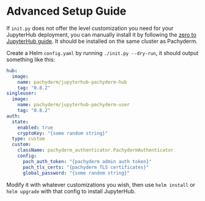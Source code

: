 # Advanced Setup Guide

If `init.py` does not offer the level customization you need for your JupyterHub deployment, you can manually install it by following the [zero to JupyterHub guide](https://zero-to-jupyterhub.readthedocs.io/en/latest/index.html). It should be installed on the same cluster as Pachyderm. 

Create a Helm `config.yaml` by running `./init.py --dry-run`, it should output something like this:

```yaml
hub:
  image:
    name: pachyderm/jupyterhub-pachyderm-hub
    tag: "0.8.2"
singleuser:
  image:
    name: pachyderm/jupyterhub-pachyderm-user
    tag: "0.8.2"
auth:
  state:
    enabled: true
    cryptoKey: "{some random string}"
  type: custom
  custom:
    className: pachyderm_authenticator.PachydermAuthenticator
    config:
      pach_auth_token: "{pachyderm admin auth token}"
      pach_tls_certs: "{pachyderm TLS certificates}"
      global_password: "{some random string}"
```

Modify it with whatever customizations you wish, then use `helm install` or `helm upgrade` with that config to install JupyterHub.
